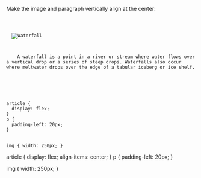 Make the image and paragraph
vertically align at the center:

<codeblock language="css" type="exercise" testMode="fixedInput">
<code>
<panel language="html">
<article>
  <img src="waterfall.jpg" alt="Waterfall"/>
  <p>
    A waterfall is a point in a river or stream where water flows over a vertical drop or a series of steep drops. Waterfalls also occur where meltwater drops over the edge of a tabular iceberg or ice shelf.
  </p>
</article>
</panel>
<panel language="css">
article {
  display: flex;
}
p {
  padding-left: 20px;
}

img {
  width: 250px;
}
</panel>
</code>

<solution>
article {
  display: flex;
  align-items: center;
}
p {
  padding-left: 20px;
}

img {
  width: 250px;
}
</solution>
</codeblock>